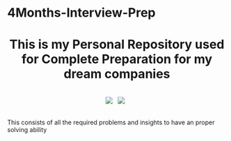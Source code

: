 # 4Months-Interview-Prep
<h1 align="center"><b>This is my Personal Repository used for Complete Preparation for my dream companies</b></h1>
</br>

<div align="center">
<img src="https://img.shields.io/badge/language-java-blue">&nbsp;&nbsp;
<img src="https://img.shields.io/badge/update-daily-green">&nbsp;&nbsp;
</div>
</br>

This consists of all the required problems and insights to have an proper solving ability
